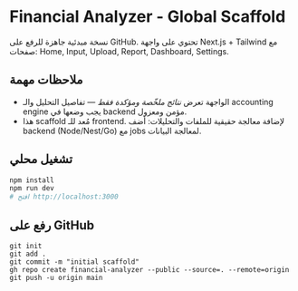 # Financial Analyzer - Global Scaffold

نسخة مبدئية جاهزة للرفع على GitHub. تحتوي على واجهة Next.js + Tailwind مع صفحات: Home, Input, Upload, Report, Dashboard, Settings.

## ملاحظات مهمة
- الواجهة تعرض *نتائج ملخّصة ومؤكدة فقط* — تفاصيل التحليل والـ accounting engine يجب وضعها في backend مؤمن ومعزول.
- هذا scaffold مُعد للـ frontend. لإضافة معالجة حقيقية للملفات والتحليلات: أضف backend (Node/Nest/Go) مع jobs لمعالجة البيانات.

## تشغيل محلي
```bash
npm install
npm run dev
# افتح http://localhost:3000
```

## رفع على GitHub
```
git init
git add .
git commit -m "initial scaffold"
gh repo create financial-analyzer --public --source=. --remote=origin
git push -u origin main
```
